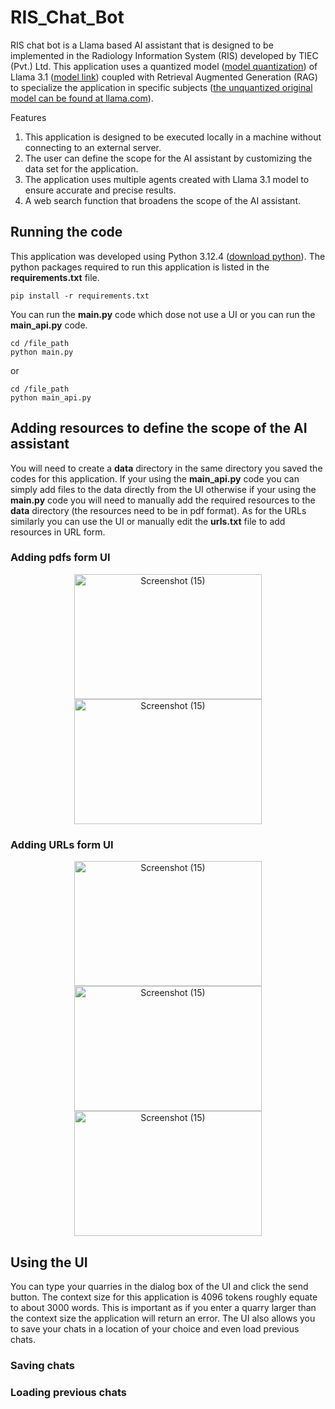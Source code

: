 # RIS_Chat_Bot

RIS chat bot is a Llama based AI assistant that is designed to be implemented in the Radiology Information System (RIS) developed by TIEC (Pvt.) Ltd. This application uses a quantized model ([model quantization](https://www.llama.com/docs/how-to-guides/quantization/)) of Llama 3.1 ([model link](https://drive.google.com/drive/folders/1FZT8Zokf3XQIRNZF5xHGeorMY13rwMla)) coupled with Retrieval Augmented Generation (RAG) to specialize the application in specific subjects ([the unquantized original model can be found at llama.com](https://www.llama.com/)). 

Features

  1. This application is designed to be executed locally in a machine without connecting to an external server.
  2. The user can define the scope for the AI assistant by customizing the data set for the application.
  3. The application uses multiple agents created with Llama 3.1 model to ensure accurate and precise results.
  4. A web search function that broadens the scope of the AI assistant.

## Running the code

This application was developed using Python 3.12.4 ([download python](https://www.python.org/downloads/)). The python packages required to run this application is listed in the **requirements.txt** file.

```
pip install -r requirements.txt
```

You can run the **main.py** code which dose not use a UI or you can run the **main_api.py** code.

```
cd /file_path
python main.py
```
or
```
cd /file_path
python main_api.py
```

## Adding resources to define the scope of the AI assistant 

You will need to create a **data** directory in the same directory you saved the codes for this application. If your using the **main_api.py** code you can simply add files to the data directly from the UI otherwise if your using the **main.py** code you will need to manually add the required resources to the **data** directory (the resources need to be in pdf format). As for the URLs similarly you can use the UI or manually edit the **urls.txt** file to add resources in URL form.

### Adding pdfs form UI

<div align="center">
  <img src="https://github.com/user-attachments/assets/d49d2d5c-f6a9-4764-b09e-2c28a494ed86" alt="Screenshot (15)" width="300" height="200">
  <img src="https://github.com/user-attachments/assets/5405d9d8-2486-436f-82d7-5530425e1f42" alt="Screenshot (15)" width="300" height="200">
</div>

### Adding URLs form UI

<div align="center">
  <img src="https://github.com/user-attachments/assets/bd537432-c760-4598-b50d-d4e3811b7d39" alt="Screenshot (15)" width="300" height="200">
  <img src="https://github.com/user-attachments/assets/56a7b95d-35f6-4b7a-b70e-0113f9781881" alt="Screenshot (15)" width="300" height="200">
  <img src="https://github.com/user-attachments/assets/12514f9a-9507-428f-a8cd-b552c99b06f1" alt="Screenshot (15)" width="300" height="200">
</div>

## Using the UI

You can type your quarries in the dialog box of the UI and click the send button. The context size for this application is 4096 tokens roughly equate to about 3000 words. This is important as if you enter a quarry larger than the context size the application will return an error. The UI also allows you to save your chats in a location of your choice and even load previous chats.

### Saving chats

### Loading previous chats

